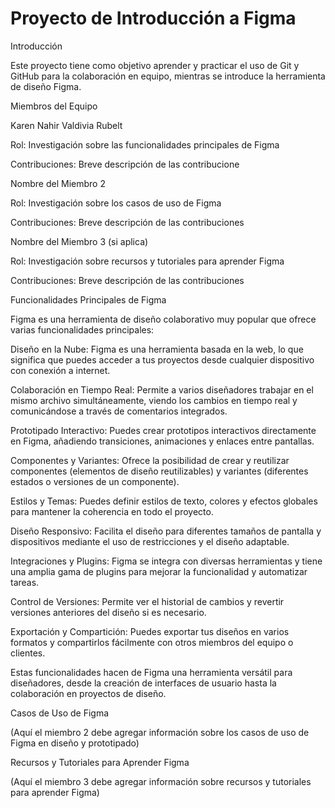 # Proyecto de Introducción a Figma
Introducción

Este proyecto tiene como objetivo aprender y practicar el uso de Git y GitHub para la colaboración en equipo, mientras se introduce la herramienta de diseño Figma.

Miembros del Equipo

Karen Nahir Valdivia Rubelt 

Rol: Investigación sobre las funcionalidades principales de Figma

Contribuciones: Breve descripción de las contribucione

Nombre del Miembro 2

Rol: Investigación sobre los casos de uso de Figma

Contribuciones: Breve descripción de las contribuciones

Nombre del Miembro 3 (si aplica)

Rol: Investigación sobre recursos y tutoriales para aprender Figma

Contribuciones: Breve descripción de las contribuciones

Funcionalidades Principales de Figma

Figma es una herramienta de diseño colaborativo muy popular que ofrece varias funcionalidades principales:

Diseño en la Nube: Figma es una herramienta basada en la web, lo que significa que puedes acceder a tus proyectos desde cualquier dispositivo con conexión a internet.

Colaboración en Tiempo Real: Permite a varios diseñadores trabajar en el mismo archivo simultáneamente, viendo los cambios en tiempo real y comunicándose a través de comentarios integrados.

Prototipado Interactivo: Puedes crear prototipos interactivos directamente en Figma, añadiendo transiciones, animaciones y enlaces entre pantallas.

Componentes y Variantes: Ofrece la posibilidad de crear y reutilizar componentes (elementos de diseño reutilizables) y variantes (diferentes estados o versiones de un componente).

Estilos y Temas: Puedes definir estilos de texto, colores y efectos globales para mantener la coherencia en todo el proyecto.

Diseño Responsivo: Facilita el diseño para diferentes tamaños de pantalla y dispositivos mediante el uso de restricciones y el diseño adaptable.

Integraciones y Plugins: Figma se integra con diversas herramientas y tiene una amplia gama de plugins para mejorar la funcionalidad y automatizar tareas.

Control de Versiones: Permite ver el historial de cambios y revertir versiones anteriores del diseño si es necesario.

Exportación y Compartición: Puedes exportar tus diseños en varios formatos y compartirlos fácilmente con otros miembros del equipo o clientes.

Estas funcionalidades hacen de Figma una herramienta versátil para diseñadores, desde la creación de interfaces de usuario hasta la colaboración en proyectos de diseño.

Casos de Uso de Figma

(Aquí el miembro 2 debe agregar información sobre los casos de uso de Figma en diseño y prototipado)

Recursos y Tutoriales para Aprender Figma

(Aquí el miembro 3 debe agregar información sobre recursos y tutoriales para aprender Figma)

